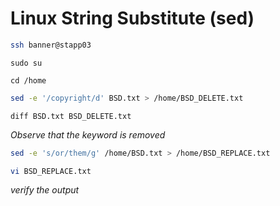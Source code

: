 # Linux String Substitute (sed)
```bash
ssh banner@stapp03
```
```
sudo su
```
```
cd /home
```
```bash
sed -e '/copyright/d' BSD.txt > /home/BSD_DELETE.txt
```
```
diff BSD.txt BSD_DELETE.txt 
```

*Observe that the keyword is removed*
```bash
sed -e 's/or/them/g' /home/BSD.txt > /home/BSD_REPLACE.txt
```
```bash
vi BSD_REPLACE.txt
```

*verify the output*
